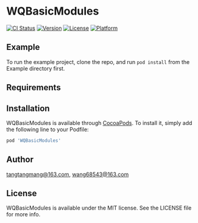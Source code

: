 # WQBasicModules

[![CI Status](http://img.shields.io/travis/tangtangmang@163.com/WQBasicModules.svg?style=flat)](https://travis-ci.org/tangtangmang@163.com/WQBasicModules)
[![Version](https://img.shields.io/cocoapods/v/WQBasicModules.svg?style=flat)](http://cocoapods.org/pods/WQBasicModules)
[![License](https://img.shields.io/cocoapods/l/WQBasicModules.svg?style=flat)](http://cocoapods.org/pods/WQBasicModules)
[![Platform](https://img.shields.io/cocoapods/p/WQBasicModules.svg?style=flat)](http://cocoapods.org/pods/WQBasicModules)

## Example

To run the example project, clone the repo, and run `pod install` from the Example directory first.

## Requirements

## Installation

WQBasicModules is available through [CocoaPods](http://cocoapods.org). To install
it, simply add the following line to your Podfile:

```ruby
pod 'WQBasicModules'
```

## Author

tangtangmang@163.com, wang68543@163.com

## License

WQBasicModules is available under the MIT license. See the LICENSE file for more info.
